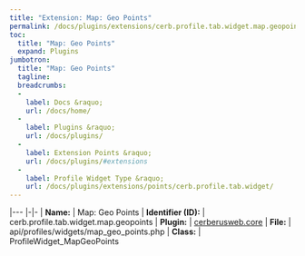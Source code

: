 ```yaml
---
title: "Extension: Map: Geo Points"
permalink: /docs/plugins/extensions/cerb.profile.tab.widget.map.geopoints/
toc:
  title: "Map: Geo Points"
  expand: Plugins
jumbotron:
  title: "Map: Geo Points"
  tagline: 
  breadcrumbs:
  -
    label: Docs &raquo;
    url: /docs/home/
  -
    label: Plugins &raquo;
    url: /docs/plugins/
  -
    label: Extension Points &raquo;
    url: /docs/plugins/#extensions
  -
    label: Profile Widget Type &raquo;
    url: /docs/plugins/extensions/points/cerb.profile.tab.widget/
---
```


|---
|-|-
| **Name:** | Map: Geo Points
| **Identifier (ID):** | cerb.profile.tab.widget.map.geopoints
| **Plugin:** | [cerberusweb.core](/docs/plugins/cerberusweb.core/)
| **File:** | api/profiles/widgets/map_geo_points.php
| **Class:** | ProfileWidget_MapGeoPoints


